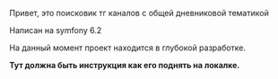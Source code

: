 Привет, это поисковик тг каналов с общей дневниковой тематикой 

Написан на symfony 6.2

На данный момент проект находится в глубокой разработке.

**Тут должна быть инструкция как его поднять на локалке.**